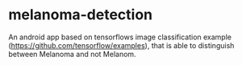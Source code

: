 # melanoma-detection
An android app based on tensorflows image classification example (https://github.com/tensorflow/examples), that is able to distinguish between Melanoma and not Melanom.
